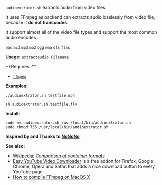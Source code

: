 `audioextrator.sh` extracts audio from video files.

It uses FFmpeg as backend can extracts audio losslessly from video file, because it **do not transcodes**.

It support almost all of the video file types and support the most common audio encodes :

`aac` `ac3` `mp3` `mp2` `ogg` `wma` `dts` `flac`

**Usage:** `extractaudio Filename` 

**Requires: **

* [`ffmpeg`](http://www.ffmpeg.org/)

**Examples:**

    ./audioextrator.sh testfile.mp4
  
    sh audioextrator.sh testfile.flv

**Install:**

    sudo mv audioextrator.sh /usr/local/bin/audioextrator.sh
    sudo chmod 755 /usr/local/bin/audioextrator.sh
    
**Inspired by and Thanks to [NoNoNo](https://github.com/NoNoNo/shellscripts-extractaudio)**
    
**See also:**

* [Wikipedia: *Comparison of container formats*](http://en.wikipedia.org/wiki/Comparison_of_container_formats)
* [Easy YouTube Video Downloader](http://www.yourvideofile.com/) is a free addon for Firefox, Google Chrome, Opera and Safari that adds a nice download button to every YouTube page
* [How to compile FFmpeg on MacOS X](http://blog.mameso.com/2010/04/ffmpeg-fur-mac-osx-10-6-compilieren/)

